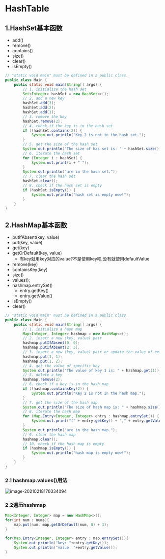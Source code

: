 # HashTable

## 1.HashSet基本函数

* add()
* remove()
* contains()
* size()
* clear()
* isEmpty()

```java
// "static void main" must be defined in a public class.
public class Main {
    public static void main(String[] args) {
        // 1. initialize the hash set
        Set<Integer> hashSet = new HashSet<>();     
        // 2. add a new key
        hashSet.add(3);
        hashSet.add(2);
        hashSet.add(1);
        // 3. remove the key
        hashSet.remove(2);        
        // 4. check if the key is in the hash set
        if (!hashSet.contains(2)) {
            System.out.println("Key 2 is not in the hash set.");
        }
        // 5. get the size of the hash set
        System.out.println("The size of has set is: " + hashSet.size());     
        // 6. iterate the hash set
        for (Integer i : hashSet) {
            System.out.print(i + " ");
        }
        System.out.println("are in the hash set.");
        // 7. clear the hash set
        hashSet.clear();
        // 8. check if the hash set is empty
        if (hashSet.isEmpty()) {
            System.out.println("hash set is empty now!");
        }
    }
}
```

## 2.HashMap基本函数

* putIfAbsent(key, value)
* put(key, value)
* get(key)
* getOrDefault(key, value)
  * 有key就用key对应的value?不是使用key吧,没有就使用defaultValue
* remove(key)
* containsKey(key)
* size()
* values();
* hashmap.entrySet()
  * entry.getKey()
  * entry.getValue()
* isEmpty()
* clear()

```java
// "static void main" must be defined in a public class.
public class Main {
    public static void main(String[] args) {
        // 1. initialize a hash map
        Map<Integer, Integer> hashmap = new HashMap<>();
        // 2. insert a new (key, value) pair
        hashmap.putIfAbsent(0, 0);
        hashmap.putIfAbsent(2, 3);
        // 3. insert a new (key, value) pair or update the value of existed key
        hashmap.put(1, 1);
        hashmap.put(1, 2);
        // 4. get the value of specific key
        System.out.println("The value of key 1 is: " + hashmap.get(1));
        // 5. delete a key
        hashmap.remove(2);
        // 6. check if a key is in the hash map
        if (!hashmap.containsKey(2)) {
            System.out.println("Key 2 is not in the hash map.");
        }
        // 7. get the size of the hash map
        System.out.println("The size of hash map is: " + hashmap.size()); 
        // 8. iterate the hash map
        for (Map.Entry<Integer, Integer> entry : hashmap.entrySet()) {
            System.out.print("(" + entry.getKey() + "," + entry.getValue() + ") ");
        }
        System.out.println("are in the hash map.");
        // 9. clear the hash map
        hashmap.clear();
        // 10. check if the hash map is empty
        if (hashmap.isEmpty()) {
            System.out.println("hash map is empty now!");
        }
    }
}
```

### 2.1 hashmap.values()用法

![image-20210218170334094](https://raw.githubusercontent.com/TWDH/Leetcode-From-Zero/pictures/img/image-20210218170334094.png)

### 2.2遍历hashmap

```java
Map<Integer, Integer> map = new HashMap<>();
for(int num : nums){
    map.put(num, map.getOrDefault(num, 0) + 1);
}

for(Map.Entry<Integer, Integer> entry : map.entrySet()){
    System.out.println("key: "+entry.getKey());
    System.out.println("value: "+entry.getValue());
}
```

